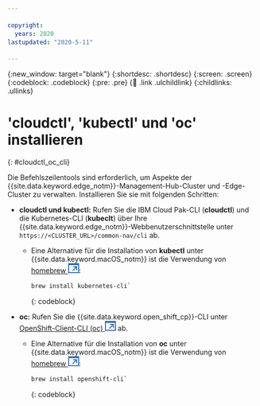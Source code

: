 ```yaml
---

copyright:
  years: 2020
lastupdated: "2020-5-11"

---
```


{:new_window: target="blank"}
{:shortdesc: .shortdesc}
{:screen: .screen}
{:codeblock: .codeblock}
{:pre: .pre}
{:child: .link .ulchildlink}
{:childlinks: .ullinks}

# 'cloudctl', 'kubectl' und 'oc' installieren
{: #cloudctl_oc_cli}

Die Befehlszeilentools sind erforderlich, um Aspekte der {{site.data.keyword.edge_notm}}-Management-Hub-Cluster und -Edge-Cluster zu verwalten. Installieren Sie sie mit folgenden Schritten:

* **cloudctl und kubectl:** Rufen Sie die IBM Cloud Pak-CLI (**cloudctl**) und die Kubernetes-CLI (**kubeclt**) über Ihre {{site.data.keyword.edge_notm}}-Webbenutzerschnittstelle unter `https://<CLUSTER_URL>/common-nav/cli` ab.

  * Eine Alternative für die Installation von **kubectl** unter {{site.data.keyword.macOS_notm}} ist die Verwendung von [homebrew ![Wird auf einer neuen Registerkarte geöffnet](../../images/icons/launch-glyph.svg "Wird auf einer neuen Registerkarte geöffnet")](https://brew.sh/):
  
    ```bash
    brew install kubernetes-cli`
    ```
    {: codeblock}

* **oc:** Rufen Sie die {{site.data.keyword.open_shift_cp}}-CLI unter [OpenShift-Client-CLI (oc) ![Wird auf einer neuen Registerkarte geöffnet](../../images/icons/launch-glyph.svg "Wird auf einer neuen Registerkarte geöffnet")](https://mirror.openshift.com/pub/openshift-v4/clients/ocp/latest/) ab.

  * Eine Alternative für die Installation von **oc** unter {{site.data.keyword.macOS_notm}} ist die Verwendung von [homebrew ![Wird auf einer neuen Registerkarte geöffnet](../../images/icons/launch-glyph.svg "Wird auf einer neuen Registerkarte geöffnet")](https://brew.sh/):
  
    ```bash
    brew install openshift-cli`
    ```
    {: codeblock}
